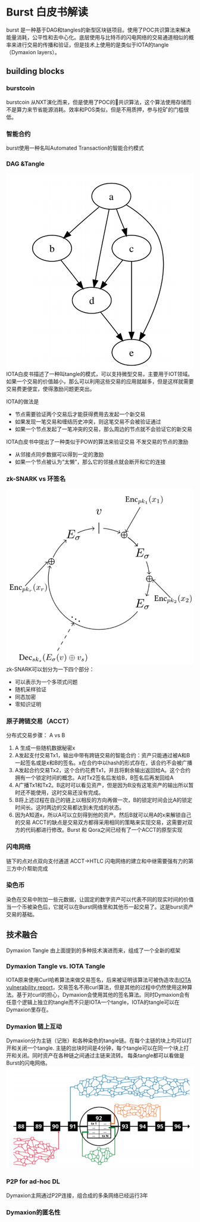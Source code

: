 # Burst 白皮书解读
burst 是一种基于DAG和tangles的新型区块链项目。使用了POC共识算法来解决能量消耗，公平性和去中心化。底层使用与比特币的闪电网络的交易通道相似的概率来进行交易的传播和验证，但是技术上使用的是类似于IOTA的tangle（Dymaxion layers）。
## building blocks
### burstcoin 
burstcoin 从NXT演化而来，但是使用了POC的共识算法，这个算法使用存储而不是算力来节省能源消耗。效率和POS类似，但是不用质押，参与挖矿的门槛很低。
### 智能合约
burst使用一种名叫Automated Transaction的智能合约模式
### DAG &Tangle
![一个简单的5节点DAG图](https://github.com/BooniesFX/ontology-doc/blob/master/attach/dag.png?raw=true)
IOTA白皮书描述了一种叫tangle的模式，可以支持微型交易，主要用于IOT领域。如果一个交易的价值越小，那么可以利用这些交易的应用就越多，但是这样就需要交易费更便宜，使得激励问题更突出。

IOTA的做法是
- 节点需要验证两个交易后才能获得费用去发起一个新交易
-  如果发现一笔交易和缠结历史冲突，则这笔交易不会被验证通过
-  如果一个节点发起了一笔冲突的交易，那么周边的节点就不会验证它的新交易

IOTA白皮书中提出了一种类似于POW的算法来验证交易
不发交易的节点的激励
- 从邻接点同步数据可以得到一定的激励
- 如果一个节点被认为“太懒”，那么它的邻接点就会断开和它的连接
### zk-SNARK vs 环签名
![ring signature scheme](https://github.com/BooniesFX/ontology-doc/blob/master/attach/ring_sig.png?raw=true)
zk-SNARK可以划分为一下四个部分：
- 可以表示为一个多项式问题
- 随机采样验证
- 同态加密
- 零知识证明

### 原子跨链交易（ACCT）
分布式交易步骤：
A vs B
1. A 生成一些随机数据秘密x
2. A发起支付交易Tx1，输出中带有跨链交易的智能合约：资产只能通过被A和B一起签名或是x和B的签名。x在合约中以hash的形式存在，该合约不会被广播
3. A发起合约交易Tx2，这个合约花费Tx1，并且将剩余输出返回给A。这个合约拥有一个锁定时间的概念。A对Tx2签名后发给B，B签名后再发回给A
4. A广播Tx1和Tx2。B这时可以看见资产，但是因为B没有这笔资产的输出所以暂时还不能使用，这时交易还没有完成。
5. B将上述过程在自己的链上以相反的方向再做一次，B的锁定时间会比A的锁定时间长。这时两边的交易都达到未完成的状态。
6. 因为A知道x，所以A可以立刻得到他的资产。然后B就可以用A的x来解锁自己的交易
ACCT的缺点是交易双方都得采用相同的策略来实现交易，这需要对双方的代码都进行修改。Burst 和 Qora之间已经有了一个ACCT的原型实现
### 闪电网络
链下的点对点双向支付通道
ACCT->HTLC
闪电网络的建立和中继需要强有力的第三方中介帮助完成
### 染色币
染色在交易中附加一些元数据，让固定的数字资产可以代表不同的现实时间的价值
当一个币被染色后，它就可以在Burst网络里和其他币一起交易了。这是burst资产交易的基础。
## 技术融合
Dymaxion Tangle 由上面提到的多种技术演进而来，组成了一个全新的框架
### Dymaxion Tangle vs. IOTA Tangle 
IOTA原来使用Curl哈希算法来做交易签名，后来被证明该算法可被伪造攻击[IOTA vulnerability report](https://github.com/mit-dci/tangled-curl/blob/master/vuln-iota.md)，交易签名不用curl算法，但是其他的过程中仍然使用这种算法。基于对curl的担心，Dymaxion会使用其他的签名算法。同时Dymaxion会有任意个逻辑上独立的tangle而不只是IOTA一个tangle，IOTA的tangle可以在Dymaxion里存在。

### Dymaxion 链上互动
Dymaxion分为主链（记账）和各种染色的tangle链。在每个主链的块上均可以打开和关闭一个tangle.
主链的出块时间是4分钟，每个tangle可以在同一个块上打开和关闭。同时资产在各种链之间通过主链来流转。
每条tangle都可以看做是Burst的闪电网络。
![top-view](https://github.com/BooniesFX/ontology-doc/blob/master/attach/Dymaxion.jpg?raw=true)
### P2P for ad-hoc DL
Dymaxion主网通过P2P连接，组合成的多条网络已经运行3年
### Dymaxion的匿名性

<!--stackedit_data:
eyJoaXN0b3J5IjpbNDMxMDE1OTEyXX0=
-->